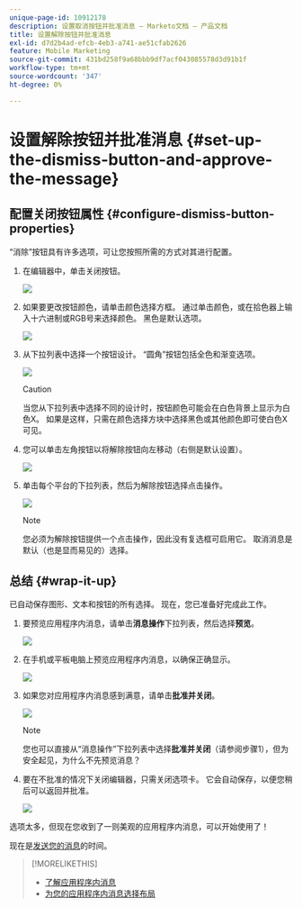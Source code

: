 ```yaml
---
unique-page-id: 10912178
description: 设置取消按钮并批准消息 — Marketo文档 — 产品文档
title: 设置解除按钮并批准消息
exl-id: d7d2b4ad-efcb-4eb3-a741-ae51cfab2626
feature: Mobile Marketing
source-git-commit: 431bd258f9a68bbb9df7acf043085578d3d91b1f
workflow-type: tm+mt
source-wordcount: '347'
ht-degree: 0%

---
```


# 设置解除按钮并批准消息 {#set-up-the-dismiss-button-and-approve-the-message}

## 配置关闭按钮属性  {#configure-dismiss-button-properties}

“消除”按钮具有许多选项，可让您按照所需的方式对其进行配置。

1. 在编辑器中，单击关闭按钮。

   ![](assets/image2016-5-9-10-3a23-3a37.png)

1. 如果要更改按钮颜色，请单击颜色选择方框。 通过单击颜色，或在拾色器上输入十六进制或RGB号来选择颜色。 黑色是默认选项。

   ![](assets/image2016-5-9-10-3a33-3a17.png)

1. 从下拉列表中选择一个按钮设计。 “圆角”按钮包括全色和渐变选项。

   ![](assets/image2016-5-9-10-3a35-3a46.png)

   >[!CAUTION]
   >
   >当您从下拉列表中选择不同的设计时，按钮颜色可能会在白色背景上显示为白色X。 如果是这样，只需在颜色选择方块中选择黑色或其他颜色即可使白色X可见。

1. 您可以单击左角按钮以将解除按钮向左移动（右侧是默认设置）。

   ![](assets/image2016-5-9-10-3a39-3a5.png)

1. 单击每个平台的下拉列表，然后为解除按钮选择点击操作。

   ![](assets/image2016-5-9-10-3a43-3a54.png)

   >[!NOTE]
   >
   >您必须为解除按钮提供一个点击操作，因此没有复选框可启用它。 取消消息是默认（也是显而易见的）选择。

## 总结 {#wrap-it-up}

已自动保存图形、文本和按钮的所有选择。 现在，您已准备好完成此工作。

1. 要预览应用程序内消息，请单击&#x200B;**消息操作**&#x200B;下拉列表，然后选择&#x200B;**预览**。

   ![](assets/image2016-5-9-10-3a58-3a38.png)

1. 在手机或平板电脑上预览应用程序内消息，以确保正确显示。

   ![](assets/image2016-5-9-11-3a2-3a13.png)

1. 如果您对应用程序内消息感到满意，请单击&#x200B;**批准并关闭**。

   ![](assets/image2016-5-9-11-3a8-3a52.png)

   >[!NOTE]
   >
   >您也可以直接从“消息操作”下拉列表中选择&#x200B;**批准并关闭**（请参阅步骤1），但为安全起见，为什么不先预览消息？

1. 要在不批准的情况下关闭编辑器，只需关闭选项卡。 它会自动保存，以便您稍后可以返回并批准。

   ![](assets/image2016-5-9-11-3a9-3a46.png)

选项太多，但现在您收到了一则美观的应用程序内消息，可以开始使用了！

现在是[发送您的消息](/help/marketo/product-docs/mobile-marketing/in-app-messages/sending-your-in-app-message/send-your-in-app-message.md)的时间。

>[!MORELIKETHIS]
>
>* [了解应用程序内消息](/help/marketo/product-docs/mobile-marketing/in-app-messages/understanding-in-app-messages.md)
>* [为您的应用程序内消息选择布局](/help/marketo/product-docs/mobile-marketing/in-app-messages/creating-in-app-messages/choose-a-layout-for-your-in-app-message.md)
